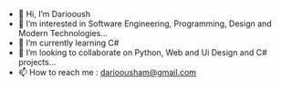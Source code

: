 - 👋 Hi, I’m Dariooush
- 👀 I’m interested in Software Engineering, Programming, Design and Modern Technologies...
- 🌱 I’m currently learning C#
- 💞️ I’m looking to collaborate on Python, Web and Ui Design and C# projects...
- 📫 How to reach me : darioousham@gmail.com

<!---
dariooush/dariooush is a ✨ special ✨ repository because its `README.md` (this file) appears on your GitHub profile.
You can click the Preview link to take a look at your changes.
--->

